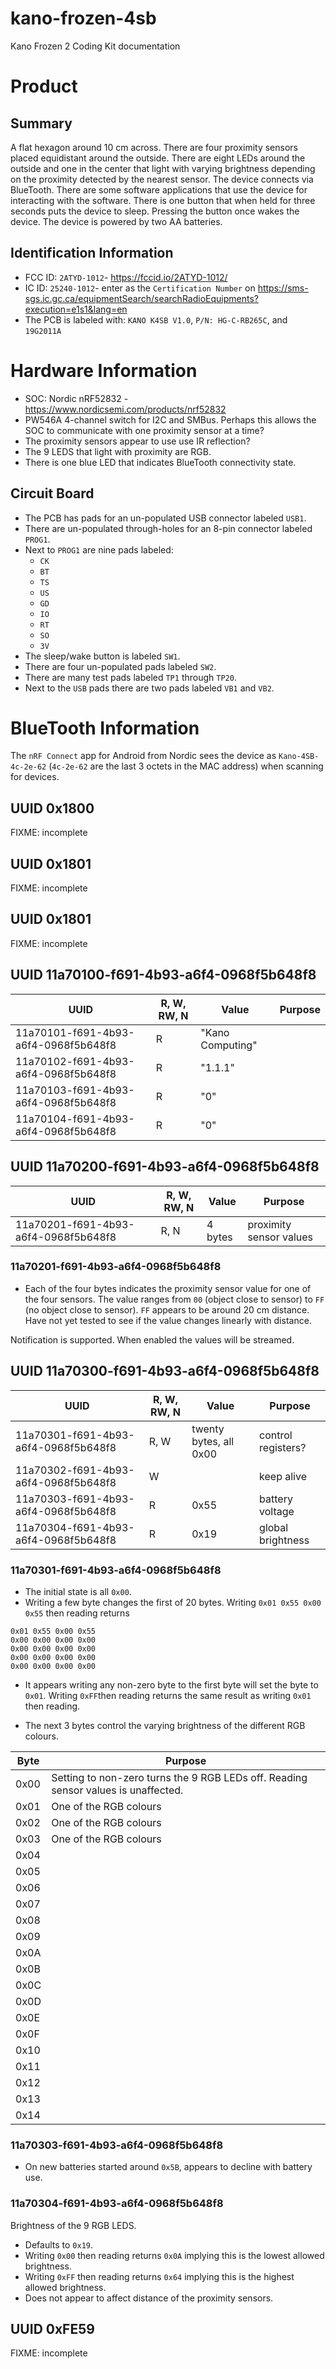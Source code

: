 # kano-frozen-4sb
Kano Frozen 2 Coding Kit documentation

# Product

## Summary

A flat hexagon around 10 cm across.  There are four proximity sensors placed equidistant around the outside.  There are eight LEDs around the outside and one in the center that light with varying brightness depending on the proximity detected by the nearest sensor.  The device connects via BlueTooth.  There are some software applications that use the device for interacting with the software.  There is one button that when held for three seconds puts the device to sleep.  Pressing the button once wakes the device.  The device is powered by two AA batteries.

## Identification Information

* FCC ID: `2ATYD-1012`- https://fccid.io/2ATYD-1012/
* IC ID: `25240-1012`- enter as the `Certification Number` on https://sms-sgs.ic.gc.ca/equipmentSearch/searchRadioEquipments?execution=e1s1&lang=en
* The PCB is labeled with: `KANO K4SB V1.0`, `P/N: HG-C-RB265C`, and `19G2011A`

# Hardware Information

* SOC: Nordic nRF52832 - https://www.nordicsemi.com/products/nrf52832
* PW546A 4-channel switch for I2C and SMBus.  Perhaps this allows the SOC to communicate with one proximity sensor at a time?
* The proximity sensors appear to use use IR reflection?
* The 9 LEDS that light with proximity are RGB.
* There is one blue LED that indicates BlueTooth connectivity state.

## Circuit Board
* The PCB has pads for an un-populated USB connector labeled `USB1`.
* There are un-populated through-holes for an 8-pin connector labeled `PROG1`.
* Next to `PROG1` are nine pads labeled:
  * `CK`
  * `BT`
  * `TS`
  * `US`
  * `GD`
  * `IO`
  * `RT`
  * `SO`
  * `3V`
* The sleep/wake button is labeled `SW1`.
* There are four un-populated pads labeled `SW2`.
* There are many test pads labeled `TP1` through `TP20`.
* Next to the `USB` pads there are two pads labeled `VB1` and `VB2`.

# BlueTooth Information

The `nRF Connect` app for Android from Nordic sees the device as `Kano-4SB-4c-2e-62` (`4c-2e-62` are the last 3 octets in the MAC address) when scanning for devices.

## UUID 0x1800
FIXME: incomplete

## UUID 0x1801
FIXME: incomplete

## UUID 0x1801
FIXME: incomplete

## UUID 11a70100-f691-4b93-a6f4-0968f5b648f8

| UUID                                 | R, W, RW, N | Value            | Purpose                 |
| ------------------------------------ | ----------- | ---------------- | ----------------------- |
| 11a70101-f691-4b93-a6f4-0968f5b648f8 | R           | "Kano Computing" |                         |
| 11a70102-f691-4b93-a6f4-0968f5b648f8 | R           | "1.1.1"          |                         |
| 11a70103-f691-4b93-a6f4-0968f5b648f8 | R           | "0"              |                         |
| 11a70104-f691-4b93-a6f4-0968f5b648f8 | R           | "0"              |                         |

## UUID 11a70200-f691-4b93-a6f4-0968f5b648f8

| UUID                                 | R, W, RW, N | Value   | Purpose                 |
| ------------------------------------ | ----------- | ------- | ----------------------- |
| 11a70201-f691-4b93-a6f4-0968f5b648f8 | R, N        | 4 bytes | proximity sensor values |

### 11a70201-f691-4b93-a6f4-0968f5b648f8

* Each of the four bytes indicates the proximity sensor value for one of the four sensors.  The value ranges from `00` (object close to sensor) to `FF` (no object close to sensor).  `FF` appears to be around 20 cm distance.  Have not yet tested to see if the value changes linearly with distance.

Notification is supported.  When enabled the values will be streamed.

## UUID 11a70300-f691-4b93-a6f4-0968f5b648f8

| UUID                                 | R, W, RW, N | Value                  | Purpose                 |
| ------------------------------------ | ----------- | ---------------------- | ----------------------- |
| 11a70301-f691-4b93-a6f4-0968f5b648f8 | R, W        | twenty bytes, all 0x00 | control registers?      |
| 11a70302-f691-4b93-a6f4-0968f5b648f8 | W           |                        | keep alive              |
| 11a70303-f691-4b93-a6f4-0968f5b648f8 | R           | 0x55                   | battery voltage         |
| 11a70304-f691-4b93-a6f4-0968f5b648f8 | R           | 0x19                   | global brightness       |

### 11a70301-f691-4b93-a6f4-0968f5b648f8

* The initial state is all `0x00`.
* Writing a few byte changes the first of 20 bytes.  Writing `0x01 0x55 0x00 0x55` then reading returns
```
0x01 0x55 0x00 0x55
0x00 0x00 0x00 0x00
0x00 0x00 0x00 0x00
0x00 0x00 0x00 0x00
0x00 0x00 0x00 0x00
```
* It appears writing any non-zero byte to the first byte will set the byte to `0x01`.  Writing `0xFF`then reading returns the same result as writing `0x01` then reading.

* The next 3 bytes control the varying brightness of the different RGB colours.

| Byte | Purpose                                                                             |
| ---- | ----------------------------------------------------------------------------------- |
| 0x00 | Setting to non-zero turns the 9 RGB LEDs off.  Reading sensor values is unaffected. |
| 0x01 | One of the RGB colours                                                              |
| 0x02 | One of the RGB colours                                                              |
| 0x03 | One of the RGB colours                                                              |
| 0x04 |                                                                                     |
| 0x05 |                                                                                     |
| 0x06 |                                                                                     |
| 0x07 |                                                                                     |
| 0x08 |                                                                                     |
| 0x09 |                                                                                     |
| 0x0A |                                                                                     |
| 0x0B |                                                                                     |
| 0x0C |                                                                                     |
| 0x0D |                                                                                     |
| 0x0E |                                                                                     |
| 0x0F |                                                                                     |
| 0x10 |                                                                                     |
| 0x11 |                                                                                     |
| 0x12 |                                                                                     |
| 0x13 |                                                                                     |
| 0x14 |                                                                                     |

### 11a70303-f691-4b93-a6f4-0968f5b648f8

* On new batteries started around `0x5B`, appears to decline with battery use.

### 11a70304-f691-4b93-a6f4-0968f5b648f8

Brightness of the 9 RGB LEDS.

* Defaults to `0x19`.
* Writing `0x00` then reading returns `0x0A` implying this is the lowest allowed brightness.
* Writing `0xFF` then reading returns `0x64` implying this is the highest allowed brightness.
* Does not appear to affect distance of the proximity sensors.

## UUID 0xFE59
FIXME: incomplete

